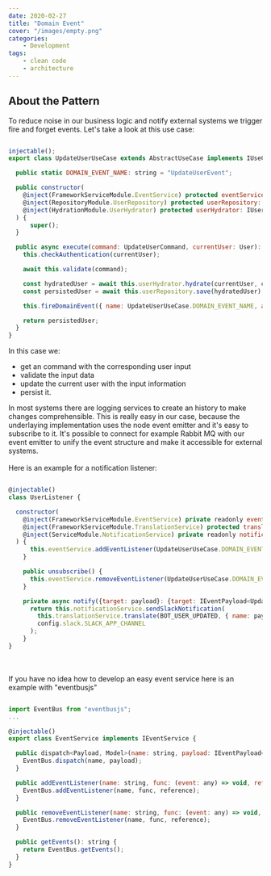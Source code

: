 ```yaml
---
date: 2020-02-27
title: "Domain Event"
cover: "/images/empty.png"
categories:
    - Development
tags:
    - clean code
    - architecture
---
```


## About the Pattern

To reduce noise in our business logic and notify external systems we trigger fire and forget events. Let's take a look at this use case:

```javascript

injectable();
export class UpdateUserUseCase extends AbstractUseCase implements IUseCase {

  public static DOMAIN_EVENT_NAME: string = "UpdateUserEvent";

  public constructor(
    @inject(FrameworkServiceModule.EventService) protected eventService: IEventService,
    @inject(RepositoryModule.UserRepository) protected userRepository: IUserRepository,
    @inject(HydrationModule.UserHydrator) protected userHydrator: IUserHydrator,
  ) {
      super();
  }

  public async execute(command: UpdateUserCommand, currentUser: User): Promise<User> {
    this.checkAuthentication(currentUser);

    await this.validate(command);

    const hydratedUser = await this.userHydrator.hydrate(currentUser, command);
    const persistedUser = await this.userRepository.save(hydratedUser);

    this.fireDomainEvent({ name: UpdateUserUseCase.DOMAIN_EVENT_NAME, account: currentUser, payload: command, target: currentUser });

    return persistedUser;
  }
}

```

In this case we:
* get an command with the corresponding user input
* validate the input data
* update the current user with the input information
* persist it.

In most systems there are logging services to create an history to make changes comprehensible. This is really easy in our case, because the underlaying implementation uses the node event emitter and it's easy to subscribe to it. It's possible to connect for example Rabbit MQ with our event emitter to unify the event structure and make it accessible for external systems.
<br></br>
Here is an example for a notification listener:

```javascript

@injectable()
class UserListener {

  constructor(
    @inject(FrameworkServiceModule.EventService) private readonly eventService: IEventService,
    @inject(FrameworkServiceModule.TranslationService) protected translationService: ITranslationService,
    @inject(ServiceModule.NotificationService) private readonly notificationService: INotificationService,
  ) {
      this.eventService.addEventListener(UpdateUserUseCase.DOMAIN_EVENT_NAME, this.notify, this);
    }

    public unsubscribe() {
      this.eventService.removeEventListener(UpdateUserUseCase.DOMAIN_EVENT_NAME, this.notify, this);
    }

    private async notify({target: payload}: {target: IEventPayload<UpdateUserCommand, User>}) {
      return this.notificationService.sendSlackNotification(
        this.translationService.translate(BOT_USER_UPDATED, { name: payload.target.name }),
        config.slack.SLACK_APP_CHANNEL
      );
    }
}

```
<br></br>
If you have no idea how to develop an easy event service here is an example with "eventbusjs"
```javascript

import EventBus from "eventbusjs";
...

@injectable()
export class EventService implements IEventService {

  public dispatch<Payload, Model>(name: string, payload: IEventPayload<Payload, Model>): void {
    EventBus.dispatch(name, payload);
  }

  public addEventListener(name: string, func: (event: any) => void, reference: object): void {
    EventBus.addEventListener(name, func, reference);
  }

  public removeEventListener(name: string, func: (event: any) => void, reference: object): void {
    EventBus.removeEventListener(name, func, reference);
  }

  public getEvents(): string {
    return EventBus.getEvents();
  }
}

```
